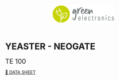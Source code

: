 <div align="center"><img src="../STATIC/images/logo.png" width="200px"></img></div></br>
<!-- <h1 align="center">Configuración de FORTIGATE 300E</h1> -->
<!-- <h3 align="center"><a href="https://www.fortinet.com/content/dam/fortinet/assets/data-sheets/FortiGate_300E.pdf">DATA SHEET</a></h3> -->


<h1>YEASTER - NEOGATE</h1>
<span style="font-size:1.5em">TE 100</span>

[🔗 DATA SHEET]([https://www.fortinet.com/content/dam/fortinet/assets/data-sheets/FortiGate_300E.pdf](https://help.yeastar.com/download/docs/te100-user-manual-en.pdf)https://help.yeastar.com/download/docs/te100-user-manual-en.pdf)
